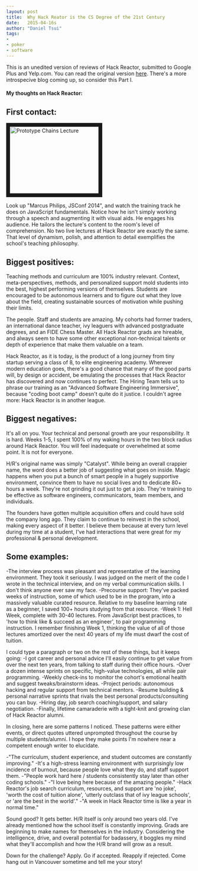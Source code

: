 ```yaml
---
layout: post
title:  Why Hack Reator is the CS Degree of the 21st Century
date:   2015-04-16s
author: "Daniel Tsui"
tags:
- 
- poker
- software
---
```


This is an unedited version of reviews of Hack Reactor, submitted to Google Plus and Yelp.com. You can read the original version [here](http://www.yelp.com/biz/hack-reactor-san-francisco?hrid=06kOoVsYWc8htQkRaFEdfg). There's a more introspecive blog coming up, so consider this Part I.

#### My thoughts on Hack Reactor:

## First contact:

<a href="http://www.youtube.com/watch?feature=player_embedded&v=YKonu9sHl-nk
" target="_blank"><img src="http://img.youtube.com/vi/Konu9sHl-nk/0.jpg" 
alt="Prototype Chains Lecture" width="240" height="180" border="10" /></a>

Look up "Marcus Philips, JSConf 2014", and watch the training track he does on JavaScript fundamentals. Notice how he isn't simply working through a speech and augmenting it with visual aids. He engages his audience.  He tailors the lecture's content to the room's level of comprehension. No two live lectures at Hack Reactor are exactly the same. That level of dynamism, polish, and attention to detail exemplifies the school's teaching philosophy.

## Biggest positives: 
Teaching methods and curriculum are 100% industry relevant. Context, meta-perspectives, methods, and personalized support mold students into the best, highest performing versions of themselves.  Students are encouraged to be autonomous learners and to figure out what they love about the field, creating sustainable sources of motivation while pushing their limits. 

The people. Staff and students are amazing. My cohorts had former traders, an international dance teacher, ivy leaguers with advanced postgraduate degrees, and an FIDE Chess Master. All Hack Reactor grads are hireable, and always seem to have some other exceptional non-technical talents or depth of experience that make them valuable on a team.

Hack Reactor, as it is today, is the product of a long journey from tiny startup serving a class of 8, to elite engineering academy. Wherever modern education goes, there's a good chance that many of the good parts will, by design or accident, be emulating the processes that Hack Reactor has discovered and now continues to perfect. The Hiring Team tells us to phrase our training as an "Advanced Software Engineering Immersive", because "coding boot camp" doesn't quite do it justice. I couldn't agree more: Hack Reactor is in another league. 

## Biggest negatives: 
It's all on you. Your technical and personal growth are your responsibility. It is hard. Weeks 1-5, I spent 100% of my waking hours in the two block radius around Hack Reactor.  You will feel inadequate or overwhelmed at some point. It is not for everyone.

H/R's original name was simply "Catalyst". While being an overall crappier name, the word does a better job of suggesting what goes on inside. Magic happens when you put a bunch of smart people in a hugely supportive environment, convince them to have no social lives and to dedicate 80+ hours a week. They're not grinding it out just to get a job. They're training to be effective as software engineers, communicators, team members, and individuals.

The founders have gotten multiple acquisition offers and could have sold the company long ago. They claim to continue to reinvest in the school, making every aspect of it better. I believe them because at every turn level during my time at a student, I've had interactions that were great for my professional & personal development. 

## Some examples:
-The interview process was pleasant and representative of the learning environment.  They took it seriously. I was judged on the merit of the code I wrote in the technical interview, and on my verbal communication skills.  I don't think anyone ever saw my face. 
-Precourse support: They've packed weeks of instruction, some of which used to be in the program, into a massively valuable curated resource. Relative to my baseline learning rate as a beginner, I saved 100+ hours studying from that resource.
-Week 1: Hell Week, complete with 30-40  lectures. From JavaScript best practices, to 'how to think like & succeed as an engineer', to pair programming instruction. I remember finishing Week 1, thinking the value of all of those lectures amortized over the next 40 years of my life must dwarf the cost of tuition.

I could type a paragraph or two on the rest of these things, but it keeps going:
-I got career and personal advice I'll easily continue to get value from over the next ten years, from talking to staff during their office hours.
-Over a dozen intense sprints on specific, high-value technologies, all while pair programming.
-Weekly check-ins to monitor the cohort's emotional health and suggest tweaks/brainstorm ideas.
-Project periods: autonomous hacking and regular support from technical mentors.
-Resume building & personal narrative sprints that rivals the best personal products/consulting you can buy.
-Hiring day, job search coaching/support, and salary negotiation. 
-Finally, lifetime camaraderie with a tight-knit and growing clan of Hack Reactor alumni.

In closing, here are some patterns I noticed. These patterns were either events, or direct quotes uttered unprompted throughout the course by multiple students/alumni. I hope they make points I'm nowhere near a competent enough writer to elucidate.

-"The curriculum, student experience, and student outcomes are constantly improving."
-It's a high-stress learning environment with surprisingly low incidence of burnout, because people love what they do, and staff support them.
-"People work hard here / students consistently stay later than other coding schools."
-"I love being here because of the amazing people."
-Hack Reactor's job search curriculum, resources, and support are 'no joke', 'worth the cost of tuition alone', 'utterly outclass that of ivy league schools', or  'are the best in the world'."
-"A week in Hack Reactor time is like a year in normal time."

Sound good? It gets better. H/R itself is only around two years old. I've already mentioned how the school itself is constantly improving. Grads are beginning to make names for themselves in the industry. Considering the intelligence, drive, and overall potential for badassery, it boggles my mind what they'll accomplish and how the H/R brand will grow as a result. 

Down for the challenge? Apply. Go if accepted. Reapply if rejected. Come hang out in Vancouver sometime and tell me your story!